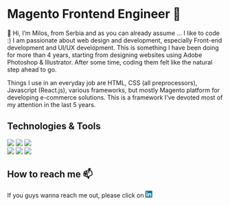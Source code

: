 # Magento Frontend Engineer 🤖

👋 Hi, I’m Milos, from Serbia and as you can already assume ... I like to code :) 
I am passionate about web design and development, especially Front-end development and UI/UX development. This is something I have been doing for more than 4 years, starting from designing websites using Adobe Photoshop & Illustrator. After some time, coding them felt like the natural step ahead to go.

Things I use in an everyday job are HTML, CSS (all preprocessors), Javascript (React.js), various frameworks, but mostly Magento platform for developing e-commerce solutions. This is a framework I've devoted most of my attention in the last 5 years.

## Technologies & Tools
![](https://img.shields.io/badge/-Git-informational?style=flat-square&logo=Git&logoColor=f05032&color=20232a)
![](https://img.shields.io/badge/-HTML5-informational?style=flat-square&logo=HTML5&logoColor=e34f26&color=20232a)
![](https://img.shields.io/badge/-CSS3-informational?style=flat-square&logo=CSS3&logoColor=157286&color=20232a)
<br>
![](https://img.shields.io/badge/-Magento%20E--commerce-orange?style=flat-square&logo=Magento&color=20232a)
![](https://img.shields.io/badge/-JavaScript_(ES6+)-informational?style=flat-square&logo=JavaScript&logoColor=f7df1e&color=20232a)
![](https://img.shields.io/badge/-React-informational?style=flat-square&logo=React&logoColor=61dafb&color=20232a)
<br>

## How to reach me 📫
If you guys wanna reach me out, please click on [<img src="https://raw.githubusercontent.com/JLowe-N/JLowe-N/master/icons/linkedin.svg" width=16>](https://www.linkedin.com/in/milo%C5%A1-markovi%C4%87/)







<!-- - 👀 I’m interested in ... -->
<!-- - 🌱 I’m currently learning ... -->
<!-- - 💞️ I’m looking to collaborate on ... -->
<!-- - 📫 How to reach me ... -->

